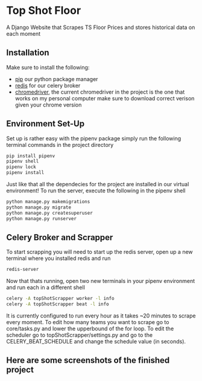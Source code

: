 # Top Shot Floor
A Django Website that Scrapes TS Floor Prices and stores historical data on each moment

## Installation
Make sure to install the following:
- [pip](https://pip.pypa.io/en/stable/) our python package manager 
- [redis](https://redis.io/download) for our celery broker
- [chromedriver](https://chromedriver.chromium.org/), the current chromedriver in the project is the one that works on my personal computer make sure to download correct verison given your chrome version



## Environment Set-Up
Set up is rather easy with the pipenv package simply run the following terminal commands in the project directory

```bash
pip install pipenv
pipenv shell
pipenv lock
pipenv install
```
Just like that all the dependecies for the project are installed in our virtual environment!  To run the server, execute the following in the pipenv shell

```bash
python manage.py makemigrations
python manage.py migrate
python manage.py createsuperuser
python manage.py runserver
```

## Celery Broker and Scrapper
To start scrapping you will need to start up the redis server, open up a new terminal where you installed redis and run

```bash
redis-server
```
Now that thats running, open two new terminals in your pipenv environment and run each in a different shell

```bash
celery -A topShotScrapper worker -l info
celery -A topShotScrapper beat -l info
```
It is currently configured to run every hour as it takes ~20 minutes to scrape every moment. 
To edit how many teams you want to scrape go to core/tasks.py and lower the upperbound of the for loop.
To edit the scheduler go to topShotScrapper/settings.py and go to the CELERY_BEAT_SCHEDULE and change the schedule value (in seconds).

## Here are some screenshots of the finished project


